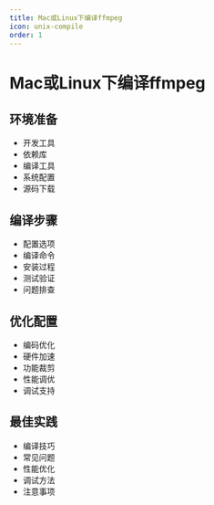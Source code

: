 ```yaml
---
title: Mac或Linux下编译ffmpeg
icon: unix-compile
order: 1
---
```


# Mac或Linux下编译ffmpeg

## 环境准备
- 开发工具
- 依赖库
- 编译工具
- 系统配置
- 源码下载

## 编译步骤
- 配置选项
- 编译命令
- 安装过程
- 测试验证
- 问题排查

## 优化配置
- 编码优化
- 硬件加速
- 功能裁剪
- 性能调优
- 调试支持

## 最佳实践
- 编译技巧
- 常见问题
- 性能优化
- 调试方法
- 注意事项
